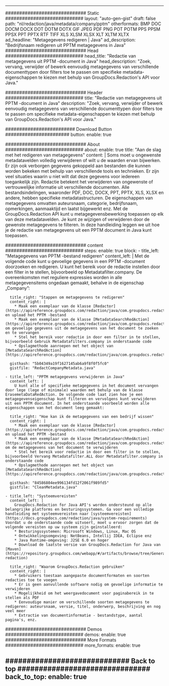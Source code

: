 
---
############################# Static ############################
layout: "auto-gen-gist" 
draft: false
path: "nl/redaction/java/metadata/company/pptm"
otherformats: BMP DOC DOCM DOCX DOT DOTM DOTX GIF JPEG PDF PNG POT POTM PPS PPSM PPSX PPT PPTX RTF TIFF XLS XLSM XLSX XLT XLTM XLTX  
ad_headline: "Metagegevens redigeren | Java"
ad_description: "Bedrijfsnaam redigeren uit PPTM metagegevens in Java"
############################# Head ############################
head_title: "Redactie van metagegevens uit PPTM -document in Java"
head_description: "Zoek, vervang, verwijder of bewerk eenvoudig metagegevens van verschillende documenttypen door filters toe te passen om specifieke metadata-eigenschappen te kiezen met behulp van GroupDocs.Redaction's API voor Java."

############################# Header ############################
title: "Redactie van metagegevens uit PPTM -document in Java"
description: "Zoek, vervang, verwijder of bewerk eenvoudig metagegevens van verschillende documenttypen door filters toe te passen om specifieke metadata-eigenschappen te kiezen met behulp van GroupDocs.Redaction's API voor Java."

######################### Download Button #######################
button:
    enable: true

############################# About ############################
about:
    enable: true
    title: "Aan de slag met het redigeren van metagegevens"
    content: |
        Soms moet u ongewenste metadatavelden volledig verwijderen of wilt u de waarden ervan bijwerken. Er zijn ook verborgen gegevens gekoppeld aan bestanden die kunnen worden bekeken met behulp van verschillende tools en technieken. Er zijn veel situaties waarin u niet wilt dat deze gegevens voor iedereen toegankelijk zijn. Redactie betekent het verwijderen van ongewenste of vertrouwelijke informatie uit verschillende documenten. Alle bestandsindelingen, waaronder PDF, DOC, DOCX, PPT, PPTX, XLS, XLSX en andere, hebben specifieke metadatastructuren. De eigenschappen van metagegevens omvatten auteursnaam, categorie, bedrijfsnaam, opmerkingen, aanmaaktijd en laatst bijgewerkt enz. Met de GroupDocs.Redaction API kunt u metagegevensbewerking toepassen op elk van deze metadatavelden. Je kunt ze wijzigen of verwijderen door de gewenste metagegevens te filteren. In deze handleiding leggen we uit hoe je de redactie van metagegevens uit een PPTM document in Java kunt toepassen.

############################# content ############################
steps:
    enable: true
    block:
    - title_left: "Metagegevens van PPTM -bestand redigeren"
      content_left: |
        Met de volgende code kunt u gevoelige gegevens in een PPTM -document doorzoeken en redigeren. U kunt het bereik voor de redactie instellen door een filter in te stellen, bijvoorbeeld op Metadatafilter.company. De overeenkomsten met reguliere expressies worden in alle metagegevensitems ongedaan gemaakt, behalve in de eigenschap „Company”: 

      title_right: "Stappen om metagegevens te redigeren"
      content_right: |
        * Maak een exemplaar van de klasse [Redactor](https://apireference.groupdocs.com/redaction/java/com.groupdocs.redaction/Redactor) en upload het PPTM -bestand
        * Maak een exemplaar van de klasse [MetadataSearchRedAction](https://apireference.groupdocs.com/redaction/java/com.groupdocs.redaction.redactions/MetadataSearchRedaction) om gevoelige gegevens uit de metagegevens van het document te zoeken en te vervangen
        * Stel het bereik voor redactie in door een filter in te stellen, bijvoorbeeld Gebruik Metadatafilters.company in onderstaande code
        * Opslagmethode aanroepen met het object van [MetadataSearchRedAction](https://apireference.groupdocs.com/redaction/java/com.groupdocs.redaction.redactions/MetadataSearchRedaction) 

      gisthash: "5b04349a19f1627145ab6a9f8f0f5fc0"
      gistfile: "RedactCompanyMetadata.java"
      
    - title_left: "PPTM metagegevens verwijderen in Java"
      content_left: |
        U kunt alle of specifieke metagegevens in het document vervangen door lege (lege of minimale) waarden met behulp van de klasse ErasemetaDataRedAction. De volgende code laat zien hoe je een metagegevenseigenschap kunt filteren en vervolgens kunt verwijderen uit een PPTM document. In het onderstaande voorbeeld worden alle eigenschappen van het document leeg gemaakt: 
        
      title_right: "Hoe kan ik de metagegevens van een bedrijf wissen"
      content_right: |
        * Maak een exemplaar van de klasse [Redactor](https://apireference.groupdocs.com/redaction/java/com.groupdocs.redaction/Redactor) en upload het PPTM -bestand
        * Maak een exemplaar van de klasse [MetadataSearchRedAction](https://apireference.groupdocs.com/redaction/java/com.groupdocs.redaction.redactions/MetadataSearchRedaction) om de metagegevens van het document te verwijderen
        * Stel het bereik voor redactie in door een filter in te stellen, bijvoorbeeld Vervang Metadatafilter.ALL door Metadatafilter.company in onderstaande code
        * Opslagmethode aanroepen met het object van [MetadataSearchRedAction](https://apireference.groupdocs.com/redaction/java/com.groupdocs.redaction.redactions/MetadataSearchRedaction) 
        
      gisthash: "84586804ee996134fd12f2061f989fd5"
      gistfile: "CleanMetadata.java"

    - title_left: "Systeemvereisten"
      content_left: |
        GroupDocs.Redaction for Java API's worden ondersteund op alle belangrijke platforms en besturingssystemen. Ga voor een volledige handleiding met systeemvereisten naar [systeemvereisten](https://docs.groupdocs.com/redaction/java/system-requirements) Voordat u de onderstaande code uitvoert, moet u ervoor zorgen dat de volgende vereisten op uw systeem zijn geïnstalleerd:
        * Besturingssystemen: Microsoft Windows, Linux, Mac OS
        * Ontwikkelingsomgeving: NetBeans, Intellij IDEA, Eclipse enz
        * Java Runtime-omgeving: J2SE 6.0 en hoger
        * Download de laatste versie van GroupDocs.Redaction for Java van [Maven](https://repository.groupdocs.com/webapp/#/artifacts/browse/tree/General/repo/com/groupdocs/groupdocs-redaction)
        
      title_right: "Waarom GroupDocs.Redaction gebruiken"
      content_right: |
        * Gebruikers toestaan aangepaste documentformaten en soorten redacties toe te voegen
        * Er is geen aanvullende software nodig om gevoelige informatie te verwijderen
        * Mogelijkheid om het weergavedocument voor paginabereik in te stellen als PDF
        * Eenvoudige manier om verschillende soorten metagegevens te redigeren: auteursnaam, versie, titel, onderwerp, beschrijving en nog veel meer
        * Extractie van documentinformatie - bestandstype, aantal pagina's, enz.
        

############################# Demos ############################
demos:
    enable: true
############################# More Formats ############################
more_formats:
    enable: true

############################# Back to top ###############################
back_to_top:
    enable: true
---